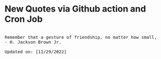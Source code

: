 # New Quotes via Github action and Cron Job

<pre>
<!-- #quote -->
Remember that a gesture of friendship, no matter how small, is always appreciated.
- H. Jackson Brown Jr.

Updated on: [11/29/2022]
<!-- #quoteEnd -->
</pre>
